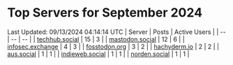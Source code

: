 # Top Servers for September 2024
Last Updated: 09/13/2024 04:14:14 UTC
| Server | Posts | Active Users |
| -- | -- | -- |
| [techhub.social](https://techhub.social/tags/PowerShell) | 15 | 3 |
| [mastodon.social](https://mastodon.social/tags/PowerShell) | 12 | 6 |
| [infosec.exchange](https://infosec.exchange/tags/PowerShell) | 4 | 3 |
| [fosstodon.org](https://fosstodon.org/tags/PowerShell) | 3 | 2 |
| [hachyderm.io](https://hachyderm.io/tags/PowerShell) | 2 | 2 |
| [aus.social](https://aus.social/tags/PowerShell) | 1 | 1 |
| [indieweb.social](https://indieweb.social/tags/PowerShell) | 1 | 1 |
| [norden.social](https://norden.social/tags/PowerShell) | 1 | 1 |
